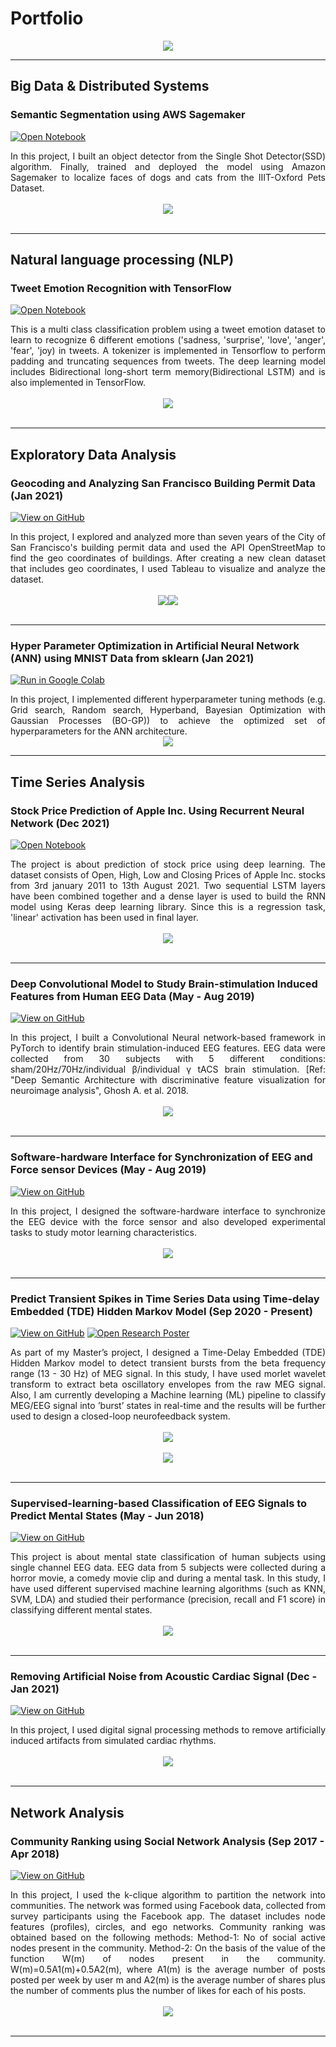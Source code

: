 # Portfolio

<center><img src="images/photo-1499951360447-b19be8fe80f5.png"/></center>

---
## Big Data & Distributed Systems

### Semantic Segmentation using AWS Sagemaker

[![Open Notebook](https://img.shields.io/badge/Jupyter-Open_Notebook-blue?logo=Jupyter)](https://github.com/RahulChatterjee07/Semantic-segmentation)
<div style="text-align: justify"> In this project, I built an object detector from the Single Shot Detector(SSD) algorithm. Finally, trained and deployed the model using Amazon Sagemaker to localize faces of dogs and cats from the IIIT-Oxford Pets Dataset. </div>

<br>
<center><img src="images/Results.jpg"/></center>
<br>

---
## Natural language processing (NLP)

### Tweet Emotion Recognition with TensorFlow

[![Open Notebook](https://img.shields.io/badge/Jupyter-Open_Notebook-blue?logo=Jupyter)](https://github.com/RahulChatterjee07/Tweet-Emotion-Recognition-with-TensorFlow)
<div style="text-align: justify"> This is a multi class classification problem using a tweet emotion dataset to learn to recognize 6 different emotions ('sadness, 'surprise', 'love', 'anger', 'fear', 'joy) in tweets. A tokenizer is implemented in Tensorflow to perform padding and truncating sequences from tweets. The deep learning model includes Bidirectional long-short term memory(Bidirectional LSTM) and is also implemented in TensorFlow. </div>
  
<br>
<center><img src="images/confusion matrix.png"/></center>
<br>

--- 
## Exploratory Data Analysis

### Geocoding and Analyzing San Francisco Building Permit Data (Jan 2021)

[![View on GitHub](https://img.shields.io/badge/GitHub-View_on_GitHub-blue?logo=GitHub)](https://github.com/RahulChatterjee07/Exploratory-data-analysis-using-R-and-Tableau)

<div style="text-align: justify"> In this project, I explored and analyzed more than seven years of the City of San Francisco's building permit data and used the API OpenStreetMap to find the geo coordinates of buildings. After creating a new clean dataset that includes geo coordinates, I used Tableau to visualize and analyze the dataset. </div>
<br>
<center><img src="images/R 1.png"/><img src="images/retl.png"/></center>
<br>

---
### Hyper Parameter Optimization in Artificial Neural Network (ANN) using MNIST Data from sklearn (Jan 2021)

[![Run in Google Colab](https://img.shields.io/badge/Colab-Run_in_Google_Colab-blue?logo=Google&logoColor=FDBA18)](https://colab.research.google.com/drive/1G8tDUuHyqtIXt-AGDxIZmXF7QlgCfJ18#scrollTo=3FQzo9EoObww)

<div style="text-align: justify"> In this project, I implemented different hyperparameter tuning methods (e.g. Grid search, Random search, Hyperband, Bayesian Optimization with Gaussian Processes (BO-GP)) to achieve the optimized set of hyperparameters for the ANN architecture.
</div>

<center><img src="images/Capture11.PNG"/></center>

  
---
## Time Series Analysis

### Stock Price Prediction of Apple Inc. Using Recurrent Neural Network (Dec 2021)

[![Open Notebook](https://img.shields.io/badge/Jupyter-Open_Notebook-blue?logo=Jupyter)](https://github.com/RahulChatterjee07/LSTM-Time-Series-Analysis/blob/main/StockPricePrediction.py)
<div style="text-align: justify"> The project is about prediction of stock price using deep learning. The dataset consists of Open, High, Low and Closing Prices of Apple Inc. stocks from 3rd january 2011 to 13th August 2021. Two sequential LSTM layers have been combined together and a dense layer is used to build the RNN model using Keras deep learning library. Since this is a regression task, 'linear' activation has been used in final layer. </div>
<br>
<center><img src="images/stock_result.png"/></center>
<br>
  
---
### Deep Convolutional Model to Study Brain-stimulation Induced Features from Human EEG Data (May - Aug 2019)

[![View on GitHub](https://img.shields.io/badge/GitHub-View_on_GitHub-blue?logo=GitHub)](https://github.com/RahulChatterjee07/MITACS_PROJECT-CNN-Classifier)

<div style="text-align: justify"> In this project, I built a Convolutional Neural network-based framework in PyTorch to identify brain stimulation-induced EEG features. EEG data were collected from 30 subjects with 5 different conditions: sham/20Hz/70Hz/individual β/individual γ tACS brain stimulation. [Ref: "Deep Semantic Architecture with discriminative feature visualization for neuroimage analysis", Ghosh A. et al. 2018.</div>
<br>
<center><img src="images/CNN architecture.jpg"/></center>
<br>


---
### Software-hardware Interface for Synchronization of EEG and Force sensor Devices (May - Aug 2019)

[![View on GitHub](https://img.shields.io/badge/GitHub-View_on_GitHub-blue?logo=GitHub)](https://github.com/RahulChatterjee07/MITACS_Project-Real-time-data-visualization)

<div style="text-align: justify">In this project, I designed the software-hardware interface to synchronize the EEG device with the force sensor and also developed experimental tasks to study motor learning characteristics.</div>
<br>
<center><img src="images/Motor task display.jpg"/></center>
<br>
  

---
### Predict Transient Spikes in Time Series Data using Time-delay Embedded (TDE) Hidden Markov Model (Sep 2020 - Present)

[![View on GitHub](https://img.shields.io/badge/GitHub-View_on_GitHub-blue?logo=GitHub)](https://github.com/RahulChatterjee07/Transient-burst-detection)
[![Open Research Poster](https://img.shields.io/badge/PDF-Open_Research_Poster-blue?logo=adobe-acrobat-reader&logoColor=white)](pdf/REPAR_Poster_Rahul.pdf)

<div style="text-align: justify">As part of my Master’s project, I designed a Time-Delay Embedded (TDE) Hidden Markov model to detect transient bursts from the beta frequency range (13 - 30 Hz) of MEG signal. In this study, I have used morlet wavelet transform to extract beta oscillatory envelopes from the raw MEG signal. Also, I am currently developing a Machine learning (ML) pipeline to classify MEG/EEG signal into ’burst’ states in real-time and the results will be further used to design a closed-loop neurofeedback system.</div>
<br>
<center><img src="images/download.png"/></center>
<br>
<center><img src="images/2.png"/></center>
<br>
  
  
---
### Supervised-learning-based Classification of EEG Signals to Predict Mental States (May - Jun 2018)

[![View on GitHub](https://img.shields.io/badge/GitHub-View_on_GitHub-blue?logo=GitHub)](https://github.com/RahulChatterjee07/Emotion_state_classifier)
<div style="text-align: justify"> This project is about mental state classification of human subjects using single channel EEG data. EEG data from 5 subjects were collected during a horror movie, a comedy movie clip and during a mental task. In this study, I have used different supervised machine learning algorithms (such as KNN, SVM, LDA) and studied their performance (precision, recall and F1 score) in classifying different mental states.</div>
<br>
<center><img src="images/Capture 8.PNG"/></center>
<br>

  
---
### Removing Artificial Noise from Acoustic Cardiac Signal (Dec - Jan 2021)

[![View on GitHub](https://img.shields.io/badge/GitHub-View_on_GitHub-blue?logo=GitHub)](https://github.com/RahulChatterjee07/Artifact-remove-from-cardiac-signal)

<div style="text-align: justify">In this project, I used digital signal processing methods to remove artificially induced artifacts from simulated cardiac rhythms.</div>
<br>
<center><img src="images/Signal_1.png"/></center>
<br>

  
---
## Network Analysis

### Community Ranking using Social Network Analysis (Sep 2017 - Apr 2018)

[![View on GitHub](https://img.shields.io/badge/GitHub-View_on_GitHub-blue?logo=GitHub)](https://github.com/RahulChatterjee07/Social-Network-Analysis)

<div style="text-align: justify">In this project, I used the k-clique algorithm to partition the network into communities. The network was formed using Facebook data, collected from survey participants using the Facebook app. The dataset includes node features (profiles), circles, and ego networks. Community ranking was obtained based on the following methods: Method-1: No of social active nodes present in the community. Method-2: On the basis of the value of the function W(m) of nodes present in the community. W(m)=0.5A1(m)+0.5A2(m), where A1(m) is the average number of posts posted per week by user m and A2(m) is the average number of shares plus the number of comments plus the number of likes for each of his posts. </div>
<br>
<center><img src="images/community_3.png"/></center>
<br>

---



